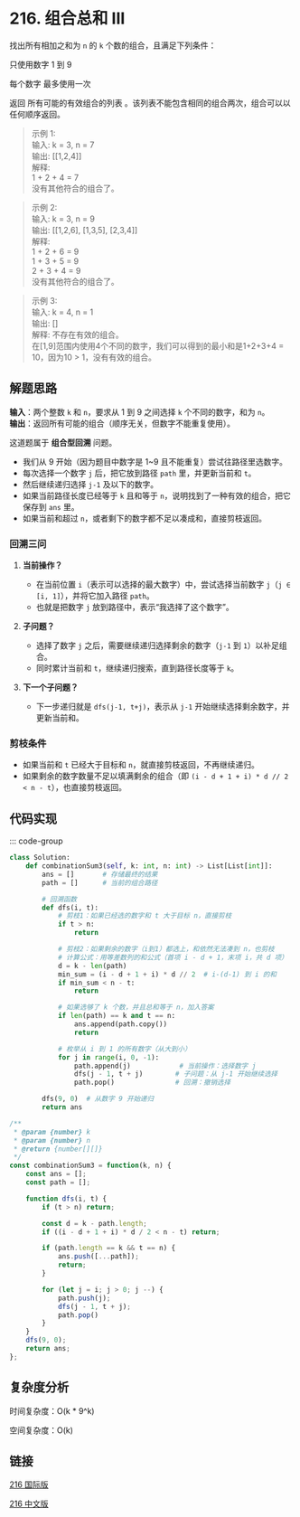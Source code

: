 # 216. 组合总和 III <Badge type="warning" text="Medium" />

找出所有相加之和为 `n` 的 `k` 个数的组合，且满足下列条件：

只使用数字 1 到 9

每个数字 最多使用一次 

返回 所有可能的有效组合的列表 。该列表不能包含相同的组合两次，组合可以以任何顺序返回。

>示例 1:  
输入: k = 3, n = 7  
输出: [[1,2,4]]  
解释:  
1 + 2 + 4 = 7  
没有其他符合的组合了。 

>示例 2:  
输入: k = 3, n = 9  
输出: [[1,2,6], [1,3,5], [2,3,4]]  
解释:  
1 + 2 + 6 = 9  
1 + 3 + 5 = 9  
2 + 3 + 4 = 9  
没有其他符合的组合了。

>示例 3:  
输入: k = 4, n = 1  
输出: []  
解释: 不存在有效的组合。  
在[1,9]范围内使用4个不同的数字，我们可以得到的最小和是1+2+3+4 = 10，因为10 > 1，没有有效的组合。

## 解题思路

**输入**：两个整数 `k` 和 `n`，要求从 1 到 9 之间选择 `k` 个不同的数字，和为 `n`。  
**输出**：返回所有可能的组合（顺序无关，但数字不能重复使用）。

这道题属于 **组合型回溯** 问题。

* 我们从 9 开始（因为题目中数字是 1~9 且不能重复）尝试往路径里选数字。
* 每次选择一个数字 `j` 后，把它放到路径 `path` 里，并更新当前和 `t`。
* 然后继续递归选择 `j-1` 及以下的数字。
* 如果当前路径长度已经等于 `k` 且和等于 `n`，说明找到了一种有效的组合，把它保存到 `ans` 里。
* 如果当前和超过 `n`，或者剩下的数字都不足以凑成和，直接剪枝返回。

### 回溯三问

1. **当前操作？**  
    - 在当前位置 `i`（表示可以选择的最大数字）中，尝试选择当前数字 `j`（`j ∈ [i, 1]`），并将它加入路径 `path`。  
    - 也就是把数字 `j` 放到路径中，表示“我选择了这个数字”。

2. **子问题？**  
    - 选择了数字 `j` 之后，需要继续递归选择剩余的数字（`j-1` 到 `1`）以补足组合。  
    - 同时累计当前和 `t`，继续递归搜索，直到路径长度等于 `k`。

3. **下一个子问题？**  
    - 下一步递归就是 `dfs(j-1, t+j)`，表示从 `j-1` 开始继续选择剩余数字，并更新当前和。

### 剪枝条件
- 如果当前和 `t` 已经大于目标和 `n`，就直接剪枝返回，不再继续递归。
- 如果剩余的数字数量不足以填满剩余的组合（即 `(i - d + 1 + i) * d // 2 < n - t`），也直接剪枝返回。

## 代码实现

::: code-group

```python
class Solution:
    def combinationSum3(self, k: int, n: int) -> List[List[int]]:
        ans = []       # 存储最终的结果
        path = []      # 当前的组合路径

        # 回溯函数
        def dfs(i, t):
            # 剪枝1：如果已经选的数字和 t 大于目标 n，直接剪枝
            if t > n:
                return

            # 剪枝2：如果剩余的数字（i到1）都选上，和依然无法凑到 n，也剪枝
            # 计算公式：用等差数列的和公式（首项 i - d + 1，末项 i，共 d 项）
            d = k - len(path)
            min_sum = (i - d + 1 + i) * d // 2  # i-(d-1) 到 i 的和
            if min_sum < n - t:
                return

            # 如果选够了 k 个数，并且总和等于 n，加入答案
            if len(path) == k and t == n:
                ans.append(path.copy())
                return

            # 枚举从 i 到 1 的所有数字（从大到小）
            for j in range(i, 0, -1):
                path.append(j)            # 当前操作：选择数字 j
                dfs(j - 1, t + j)        # 子问题：从 j-1 开始继续选择
                path.pop()               # 回溯：撤销选择

        dfs(9, 0)  # 从数字 9 开始递归
        return ans
```

```javascript
/**
 * @param {number} k
 * @param {number} n
 * @return {number[][]}
 */
const combinationSum3 = function(k, n) {
    const ans = [];
    const path = [];

    function dfs(i, t) {
        if (t > n) return;

        const d = k - path.length;
        if ((i - d + 1 + i) * d / 2 < n - t) return;

        if (path.length == k && t == n) {
            ans.push([...path]);
            return;
        }

        for (let j = i; j > 0; j --) {
            path.push(j);
            dfs(j - 1, t + j);
            path.pop()
        }
    }
    dfs(9, 0);
    return ans;
};
```

## 复杂度分析

时间复杂度：O(k * 9^k) 

空间复杂度：O(k)

## 链接

[216 国际版](https://leetcode.com/problems/combination-sum-iii/description/)

[216 中文版](https://leetcode.cn/problems/combination-sum-iii/description/)
